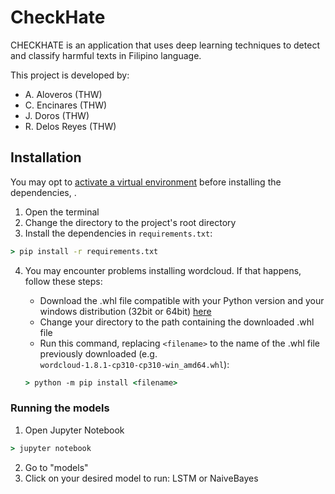 # CheckHate


CHECKHATE is an application that uses deep learning techniques to detect and classify harmful texts in Filipino language.

This project is developed by: 

* A. Aloveros (THW)
* C. Encinares (THW)
* J. Doros (THW)
* R. Delos Reyes (THW)

## Installation
You may opt to [activate a virtual environment](https://packaging.python.org/guides/installing-using-pip-and-virtual-environments/) before installing the dependencies, .

1. Open the terminal
2. Change the directory to the project's root directory
3. Install the dependencies in `requirements.txt`:

```cmd
> pip install -r requirements.txt
```
4. You may encounter problems installing wordcloud. If that happens, follow these steps:

    - Download the .whl file compatible with your Python version and your windows distribution (32bit or 64bit) [here](https://www.lfd.uci.edu/~gohlke/pythonlibs/#wordcloud)
    - Change your directory to the path containing the downloaded .whl file
    - Run this command, replacing `<filename>` to the name of the .whl file previously downloaded (e.g. `wordcloud‑1.8.1‑cp310‑cp310‑win_amd64.whl`):
  
    ```cmd
    > python -m pip install <filename>
    ```
  
### Running the models

1. Open Jupyter Notebook
```cmd
> jupyter notebook
```
2. Go to "models"
3. Click on your desired model to run: LSTM or NaiveBayes